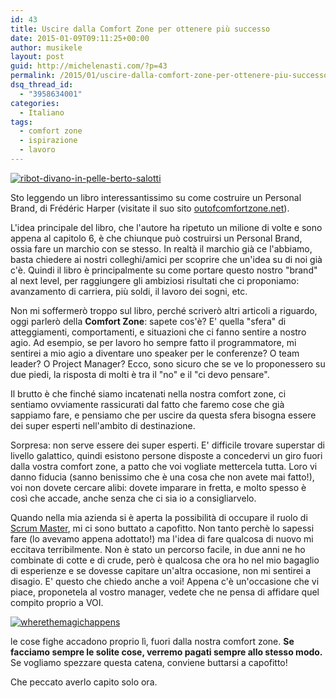```yaml
---
id: 43
title: Uscire dalla Comfort Zone per ottenere più successo
date: 2015-01-09T09:11:25+00:00
author: musikele
layout: post
guid: http://michelenasti.com/?p=43
permalink: /2015/01/uscire-dalla-comfort-zone-per-ottenere-piu-successo/
dsq_thread_id:
  - "3958634001"
categories:
  - Italiano
tags:
  - comfort zone
  - ispirazione
  - lavoro
---
```

[<img class=" full-width alignnone wp-image-45 size-full" src="https://i1.wp.com/michelenasti.com/uploads/2015/01/ribot-divano-in-pelle-berto-salotti.jpg?fit=600%2C428" alt="ribot-divano-in-pelle-berto-salotti" srcset="https://i1.wp.com/michelenasti.com/uploads/2015/01/ribot-divano-in-pelle-berto-salotti.jpg?w=600 600w, https://i1.wp.com/michelenasti.com/uploads/2015/01/ribot-divano-in-pelle-berto-salotti.jpg?resize=300%2C214 300w" sizes="(max-width: 600px) 100vw, 600px" data-recalc-dims="1" />](https://i1.wp.com/michelenasti.com/uploads/2015/01/ribot-divano-in-pelle-berto-salotti.jpg)

Sto leggendo un libro interessantissimo su come costruire un Personal Brand, di Frédéric Harper (visitate il suo sito [outofcomfortzone.net](http://outofcomfortzone.net/)).

L'idea principale del libro, che l'autore ha ripetuto un milione di volte e sono appena al capitolo 6, è che chiunque può costruirsi un Personal Brand, ossia fare un marchio con se stesso. In realtà il marchio già ce l'abbiamo, basta chiedere ai nostri colleghi/amici per scoprire che un'idea su di noi già c'è. Quindi il libro è principalmente su come portare questo nostro "brand" al next level, per raggiungere gli ambiziosi risultati che ci proponiamo: avanzamento di carriera, più soldi, il lavoro dei sogni, etc.

Non mi soffermerò troppo sul libro, perché scriverò altri articoli a riguardo, oggi parlerò della **Comfort Zone**: sapete cos'è? E' quella "sfera" di atteggiamenti, comportamenti, e situazioni che ci fanno sentire a nostro agio. Ad esempio, se per lavoro ho sempre fatto il programmatore, mi sentirei a mio agio a diventare uno speaker per le conferenze? O team leader? O Project Manager? Ecco, sono sicuro che se ve lo proponessero su due piedi, la risposta di molti è tra il "no" e il "ci devo pensare".

Il brutto è che finché siamo incatenati nella nostra comfort zone, ci sentiamo ovviamente rassicurati dal fatto che faremo cose che già sappiamo fare, e pensiamo che per uscire da questa sfera bisogna essere dei super esperti nell'ambito di destinazione.

Sorpresa: non serve essere dei super esperti. E' difficile trovare superstar di livello galattico, quindi esistono persone disposte a concedervi un giro fuori dalla vostra comfort zone, a patto che voi vogliate mettercela tutta. Loro vi danno fiducia (sanno benissimo che è una cosa che non avete mai fatto!), voi non dovete cercare alibi: dovete imparare in fretta, e molto spesso è così che accade, anche senza che ci sia io a consigliarvelo.

Quando nella mia azienda si è aperta la possibilità di occupare il ruolo di [Scrum Master](http://it.wikipedia.org/wiki/Scrum_%28informatica%29),  mi ci sono buttato a capofitto. Non tanto perchè lo sapessi fare (lo avevamo appena adottato!) ma l'idea di fare qualcosa di nuovo mi eccitava terribilmente. Non è stato un percorso facile, in due anni ne ho combinate di cotte e di crude, però è qualcosa che ora ho nel mio bagaglio di esperienze e se dovesse capitare un'altra occasione, non mi sentirei a disagio. E' questo che chiedo anche a voi! Appena c'è un'occasione che vi piace, proponetela al vostro manager, vedete che ne pensa di affidare quel compito proprio a VOI.

[<img class=" size-medium wp-image-44 aligncenter" src="https://i1.wp.com/michelenasti.com/uploads/2015/01/wherethemagichappens-300x182.jpg?fit=300%2C182" alt="wherethemagichappens" srcset="https://i0.wp.com/michelenasti.com/uploads/2015/01/wherethemagichappens.jpg?resize=300%2C182 300w, https://i0.wp.com/michelenasti.com/uploads/2015/01/wherethemagichappens.jpg?w=650 650w" sizes="(max-width: 300px) 100vw, 300px" data-recalc-dims="1" />](https://i0.wp.com/michelenasti.com/uploads/2015/01/wherethemagichappens.jpg)

le cose fighe accadono proprio lì, fuori dalla nostra comfort zone. **Se facciamo sempre le solite cose, verremo pagati sempre allo stesso modo.** Se vogliamo spezzare questa catena, conviene buttarsi a capofitto!

Che peccato averlo capito solo ora.